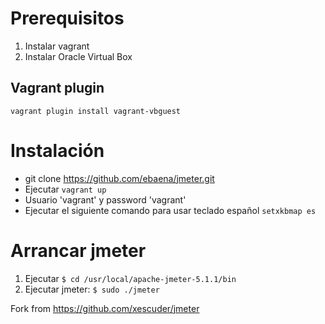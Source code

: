 # Prerequisitos

1. Instalar vagrant
1. Instalar Oracle Virtual Box


## Vagrant plugin

``vagrant plugin install vagrant-vbguest``

# Instalación

- git clone https://github.com/ebaena/jmeter.git
- Ejecutar ``vagrant up`` 
- Usuario 'vagrant' y password 'vagrant'
- Ejecutar el siguiente comando para usar teclado español
``setxkbmap es`` 

# Arrancar jmeter

1. Ejecutar ``$ cd /usr/local/apache-jmeter-5.1.1/bin``
1. Ejecutar jmeter: ``$ sudo ./jmeter``


Fork from https://github.com/xescuder/jmeter
